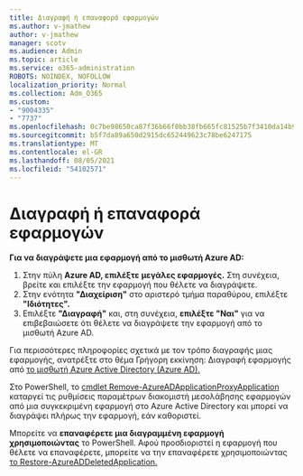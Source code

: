 ```yaml
---
title: Διαγραφή ή επαναφορά εφαρμογών
ms.author: v-jmathew
author: v-jmathew
manager: scotv
ms.audience: Admin
ms.topic: article
ms.service: o365-administration
ROBOTS: NOINDEX, NOFOLLOW
localization_priority: Normal
ms.collection: Adm_O365
ms.custom:
- "9004335"
- "7737"
ms.openlocfilehash: 0c7be98650ca87f36b66f0bb38fb665fc81525b7f3410da14b99fb67468c1e73
ms.sourcegitcommit: b5f7da89a650d2915dc652449623c78be6247175
ms.translationtype: MT
ms.contentlocale: el-GR
ms.lasthandoff: 08/05/2021
ms.locfileid: "54102571"
---
```

# <a name="delete-or-restore-applications"></a>Διαγραφή ή επαναφορά εφαρμογών

**Για να διαγράψετε μια εφαρμογή από το μισθωτή Azure AD:**

1. Στην πύλη **Azure AD, επιλέξτε** **μεγάλες εφαρμογές.** Στη συνέχεια, βρείτε και επιλέξτε την εφαρμογή που θέλετε να διαγράψετε.
2. Στην ενότητα **"Διαχείριση"** στο αριστερό τμήμα παραθύρου, επιλέξτε **"Ιδιότητες".**
3. Επιλέξτε **"Διαγραφή"** και, στη συνέχεια, **επιλέξτε "Ναι"** για να επιβεβαιώσετε ότι θέλετε να διαγράψετε την εφαρμογή από το μισθωτή Azure AD.

Για περισσότερες πληροφορίες σχετικά με τον τρόπο διαγραφής μιας εφαρμογής, ανατρέξτε στο θέμα Γρήγορη εκκίνηση: Διαγραφή εφαρμογής από [το μισθωτή Azure Active Directory (Azure AD).](https://docs.microsoft.com/azure/active-directory/manage-apps/delete-application-portal#delete-an-application-from-your-azure-ad-tenant)

Στο PowerShell, το [cmdlet Remove-AzureADApplicationProxyApplication](https://docs.microsoft.com/powershell/module/azuread/remove-azureadapplicationproxyapplication) καταργεί τις ρυθμίσεις παραμέτρων διακομιστή μεσολάβησης εφαρμογών από μια συγκεκριμένη εφαρμογή στο Azure Active Directory και μπορεί να διαγράψει πλήρως την εφαρμογή, εάν καθοριστεί.

Μπορείτε να **επαναφέρετε μια διαγραμμένη εφαρμογή χρησιμοποιώντας** το PowerShell. Αφού προσδιοριστεί η εφαρμογή που θέλετε να επαναφέρετε, μπορείτε να την επαναφέρετε χρησιμοποιώντας [το Restore-AzureADDeletedApplication.](https://docs.microsoft.com/powershell/module/azuread/restore-azureaddeletedapplication)
